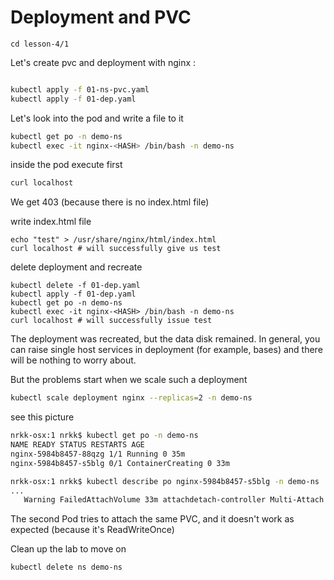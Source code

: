 # Deployment and PVC
```
cd lesson-4/1
```

Let's create pvc and deployment with nginx :

```sh

kubectl apply -f 01-ns-pvc.yaml
kubectl apply -f 01-dep.yaml
```

Let's look into the pod and write a file to it
```sh
kubectl get po -n demo-ns
kubectl exec -it nginx-<HASH> /bin/bash -n demo-ns
```
inside the pod execute first

```sh
curl localhost
```
We get 403 (because there is no index.html file)

write index.html file
```
echo "test" > /usr/share/nginx/html/index.html
curl localhost # will successfully give us test
```

delete deployment and recreate

```
kubectl delete -f 01-dep.yaml
kubectl apply -f 01-dep.yaml
kubectl get po -n demo-ns
kubectl exec -it nginx-<HASH> /bin/bash -n demo-ns
curl localhost # will successfully issue test
```

The deployment was recreated, but the data disk remained. In general, you can raise single host services in deployment (for example, bases) and there will be nothing to worry about.

But the problems start when we scale such a deployment
```sh
kubectl scale deployment nginx --replicas=2 -n demo-ns
```

see this picture

```sh
nrkk-osx:1 nrkk$ kubectl get po -n demo-ns
NAME READY STATUS RESTARTS AGE
nginx-5984b8457-88qzg 1/1 Running 0 35m
nginx-5984b8457-s5blg 0/1 ContainerCreating 0 33m
```

```sh
nrkk-osx:1 nrkk$ kubectl describe po nginx-5984b8457-s5blg -n demo-ns
...
   Warning FailedAttachVolume 33m attachdetach-controller Multi-Attach error for volume "pvc-4ff05376-46e2-4f34-9caa-2e67e387cc46" Volume is already used by pod(s) nginx-5984b8457-88qzg
```

The second Pod tries to attach the same PVC, and it doesn't work as expected (because it's ReadWriteOnce)

Clean up the lab to move on

```sh
kubectl delete ns demo-ns
```